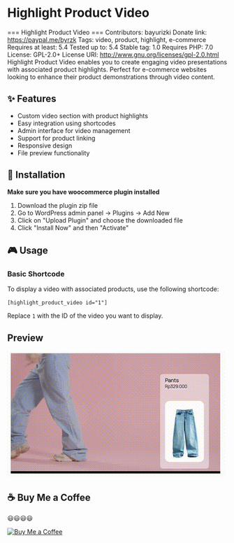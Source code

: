 # Highlight Product Video
=== Highlight Product Video ===
Contributors: bayurizki
Donate link: https://paypal.me/byrzk
Tags: video, product, highlight, e-commerce
Requires at least: 5.4
Tested up to: 5.4
Stable tag: 1.0
Requires PHP: 7.0
License: GPL-2.0+
License URI: http://www.gnu.org/licenses/gpl-2.0.html
Highlight Product Video enables you to create engaging video presentations with associated product highlights. Perfect for e-commerce websites looking to enhance their product demonstrations through video content.


## ✨ Features

- Custom video section with product highlights
- Easy integration using shortcodes
- Admin interface for video management
- Support for product linking
- Responsive design
- File preview functionality

## 🔧 Installation
**Make sure you have woocommerce plugin installed**

1. Download the plugin zip file
2. Go to WordPress admin panel → Plugins → Add New
3. Click on "Upload Plugin" and choose the downloaded file
4. Click "Install Now" and then "Activate"

## 🎮 Usage

### Basic Shortcode

To display a video with associated products, use the following shortcode:

```
[highlight_product_video id="1"]
```

Replace `1` with the ID of the video you want to display.   


## Preview

![Demo](https://raw.githubusercontent.com/bayurizki/highlight-product-video/main/preview-plugin.gif)

## ☕ Buy Me a Coffee
😃😃😃😃  

[![Buy Me a Coffee](https://img.shields.io/badge/Buy%20Me%20a%20Coffee-PayPal-blue?style=flat&logo=paypal)](https://www.paypal.com/paypalme/byrzk)

